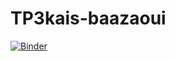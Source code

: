 # TP3kais-baazaoui
[![Binder](https://mybinder.org/badge_logo.svg)](https://mybinder.org/v2/gh/kaisbaazaoui/TP3kais-baazaoui/HEAD)
